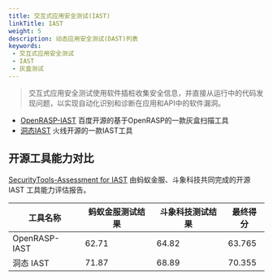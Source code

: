 ```yaml
---
title: 交互式应用安全测试(IAST)
linkTitle: IAST
weight: 5
description: 动态应用安全测试(DAST)列表
keywords:
 - 交互式应用安全测试
 - IAST
 - 灰盒测试
---
```


> 交互式应用安全测试使用软件插桩收集安全信息，并直接从运行中的代码发现问题，以实现自动化识别和诊断在应用和API中的软件漏洞。
<!--more-->

- [OpenRASP-IAST](https://github.com/baidu-security/openrasp-iast) 百度开源的基于OpenRASP的一款灰盒扫描工具
- [洞态IAST](https://github.com/HXSecurity/DongTai) 火线开源的一款IAST工具


## 开源工具能力对比

[SecurityTools-Assessment for IAST](https://atomgit.com/cyberchen/SecurityTools-Assessment/tree/master/IAST) 由蚂蚁金服、斗象科技共同完成的开源 IAST 工具能力评估报告。

| 工具名称 | 蚂蚁金服测试结果 | 斗象科技测试结果 | 最终得分 |
| --- | --- | --- | --- |
| OpenRASP-IAST | 62.71 | 64.82 | 63.765 |
| 洞态 IAST | 71.87 | 68.89 | 70.355 |